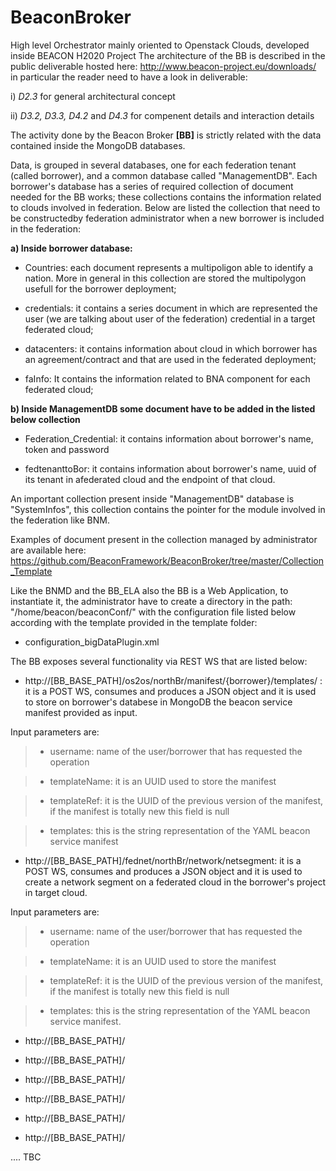 # BeaconBroker
High level Orchestrator mainly oriented to Openstack Clouds, developed inside BEACON H2020 Project
The architecture of the BB is described in the public deliverable hosted here: http://www.beacon-project.eu/downloads/
in particular the reader need to have a look in deliverable:

 i)        *D2.3* for general architectural concept
 
 ii)       *D3.2, D3.3, D4.2* and *D4.3* for compenent details and interaction details
 
The activity done by the Beacon Broker **[BB]** is strictly related with the data contained inside the MongoDB databases.

Data, is grouped in several databases, one for each federation tenant (called borrower), and a common database called "ManagementDB". 
Each borrower's database has a series of required collection of document needed for the BB works; these collections contains the  information related to clouds involved in federation. Below are listed the collection that need to be constructedby federation administrator when a new borrower is included in the federation:

**a) Inside borrower database:**

* Countries: each document represents a multipoligon able to identify a nation. More in general in this collection are stored the multipolygon usefull for the borrower deployment;

* credentials: it contains a series document in which are represented the user (we are talking about user of the federation) credential in a target federated cloud;

* datacenters: it contains information about cloud in which borrower has an agreement/contract and that are used in the federated deployment;

* faInfo: It contains the information related to BNA component for each federated cloud;

**b) Inside ManagementDB some document have to be added in the listed below collection**

* Federation_Credential: it contains information about borrower's name, token and password

* fedtenanttoBor: it contains information about borrower's name, uuid of its tenant in afederated cloud and the endpoint of that cloud.

An important collection present inside "ManagementDB" database is "SystemInfos",  this collection contains the pointer for the module involved in the federation like BNM.

Examples of document present in the collection managed by administrator are available here: https://github.com/BeaconFramework/BeaconBroker/tree/master/Collection_Template

Like the BNMD and the BB_ELA also the BB is a Web Application, to instantiate it, the administrator have to create a directory in the path: "/home/beacon/beaconConf/" with the configuration file listed below according with the template provided in the template folder:

* configuration_bigDataPlugin.xml

The BB exposes several functionality via REST WS that are listed below:

* http://[BB_BASE_PATH]/os2os/northBr/manifest/{borrower}/templates/ : it is a POST WS, consumes and produces a JSON object and it is used to store on borrower's databese in MongoDB the beacon service manifest provided as input.

Input parameters are:

> * username: name of the user/borrower that has requested the operation

> * templateName: it is an UUID used to store the manifest

> * templateRef: it is the UUID of the previous version of the manifest, if the manifest is totally new this field is null

> * templates: this is the string representation of the YAML beacon service manifest

* http://[BB_BASE_PATH]/fednet/northBr/network/netsegment: it is a POST WS, consumes and produces a JSON object and it is used to create a network segment on a federated cloud in the borrower's project in target cloud.

Input parameters are:

> * username: name of the user/borrower that has requested the operation

> * templateName: it is an UUID used to store the manifest

> * templateRef: it is the UUID of the previous version of the manifest, if the manifest is totally new this field is null

> * templates: this is the string representation of the YAML beacon service manifest.

* http://[BB_BASE_PATH]/

* http://[BB_BASE_PATH]/

* http://[BB_BASE_PATH]/

* http://[BB_BASE_PATH]/

* http://[BB_BASE_PATH]/

* http://[BB_BASE_PATH]/

....
TBC
